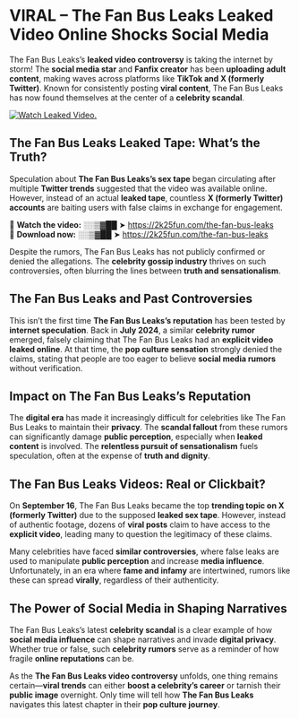 # VIRAL – The Fan Bus Leaks Leaked Video Online Shocks Social Media 

The Fan Bus Leaks’s **leaked video controversy** is taking the internet by storm! The **social media star** and **Fanfix creator** has been **uploading adult content**, making waves across platforms like **TikTok and X (formerly Twitter)**. Known for consistently posting **viral content**, The Fan Bus Leaks has now found themselves at the center of a **celebrity scandal**.  

[![Watch Leaked Video.](https://miro.medium.com/v2/resize:fit:828/format:webp/1*cilzJN44JGOrTw9NJCrNHA.gif "Watch Leaked Video")](https://2k25fun.com/the-fan-bus-leaks)

## **The Fan Bus Leaks Leaked Tape: What’s the Truth?**  
Speculation about **The Fan Bus Leaks’s sex tape** began circulating after multiple **Twitter trends** suggested that the video was available online. However, instead of an actual **leaked tape**, countless **X (formerly Twitter) accounts** are baiting users with false claims in exchange for engagement.  

🔹 **Watch the video:** ░░▒▓██ ➤ https://2k25fun.com/the-fan-bus-leaks  
🔹 **Download now:** ░░▒▓██ ➤ https://2k25fun.com/the-fan-bus-leaks  

Despite the rumors, The Fan Bus Leaks has not publicly confirmed or denied the allegations. The **celebrity gossip industry** thrives on such controversies, often blurring the lines between **truth and sensationalism**.  

## **The Fan Bus Leaks and Past Controversies**  
This isn’t the first time **The Fan Bus Leaks’s reputation** has been tested by **internet speculation**. Back in **July 2024**, a similar **celebrity rumor** emerged, falsely claiming that The Fan Bus Leaks had an **explicit video leaked online**. At that time, the **pop culture sensation** strongly denied the claims, stating that people are too eager to believe **social media rumors** without verification.  

## **Impact on The Fan Bus Leaks’s Reputation**  
The **digital era** has made it increasingly difficult for celebrities like The Fan Bus Leaks to maintain their **privacy**. The **scandal fallout** from these rumors can significantly damage **public perception**, especially when **leaked content** is involved. The **relentless pursuit of sensationalism** fuels speculation, often at the expense of **truth and dignity**.  

## **The Fan Bus Leaks Videos: Real or Clickbait?**  
On **September 16**, The Fan Bus Leaks became the top **trending topic on X (formerly Twitter)** due to the supposed **leaked sex tape**. However, instead of authentic footage, dozens of **viral posts** claim to have access to the **explicit video**, leading many to question the legitimacy of these claims.  

Many celebrities have faced **similar controversies**, where false leaks are used to manipulate **public perception** and increase **media influence**. Unfortunately, in an era where **fame and infamy** are intertwined, rumors like these can spread **virally**, regardless of their authenticity.  

## **The Power of Social Media in Shaping Narratives**  
The Fan Bus Leaks’s latest **celebrity scandal** is a clear example of how **social media influence** can shape narratives and invade **digital privacy**. Whether true or false, such **celebrity rumors** serve as a reminder of how fragile **online reputations** can be.  

As the **The Fan Bus Leaks video controversy** unfolds, one thing remains certain—**viral trends** can either **boost a celebrity’s career** or tarnish their **public image** overnight. Only time will tell how **The Fan Bus Leaks** navigates this latest chapter in their **pop culture journey**. 